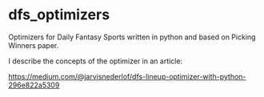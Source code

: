 # dfs_optimizers
Optimizers for Daily Fantasy Sports written in python and based on Picking Winners paper.

I describe the concepts of the optimizer in an article:

https://medium.com/@jarvisnederlof/dfs-lineup-optimizer-with-python-296e822a5309 

